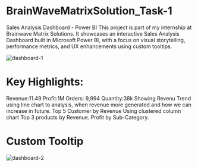 # BrainWaveMatrixSolution_Task-1
Sales Analysis Dashboard - Power BI  This project is part of my internship at Brainwave Matrix Solutions. It showcases an interactive Sales Analysis Dashboard built in Microsoft Power BI, with a focus on visual storytelling, performance metrics, and UX enhancements using custom tooltips.

![dashboard-1](https://github.com/user-attachments/assets/c542efef-335a-4c47-a7b1-81206d31af02)

# Key Highlights:
Revenue:11.49
Profit:1M
Orders: 9,994
Quantity:38k
Showing Revenu Trend using line chart to analysis, when revenue more generated and how we can increase in future.
Top 5 Customer by Revenue Using clustered column chart
Top 3 products by Revenue.
Profit by Sub-Category.

# Custom Tooltip
![dashboard-2](https://github.com/user-attachments/assets/1dbabc26-3731-46bf-a57e-02f70a2730f2)

